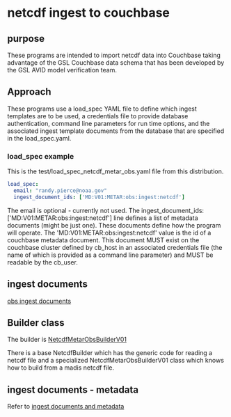 # netcdf ingest to couchbase

## purpose

These programs are intended to import netcdf data into Couchbase taking advantage of the GSL Couchbase data schema
that has been developed by the GSL AVID model verification team.

## Approach

These programs use a load_spec YAML file to define which ingest templates are to be used, a credentials file to provide database authentication, command line parameters for run time options, and the associated ingest template documents from the database that are specified in the load_spec.yaml.

### load_spec example

This is the test/load_spec_netcdf_metar_obs.yaml file from this distribution.

``` yaml
load_spec:
  email: "randy.pierce@noaa.gov"
  ingest_document_ids: ['MD:V01:METAR:obs:ingest:netcdf']
```

The email is optional - currently not used.
The ingest_document_ids: ['MD:V01:METAR:obs:ingest:netcdf'] line defines
a list of metadata documents (might be just one). These documents define how the program will operate.
The 'MD:V01:METAR:obs:ingest:netcdf' value is the id of a couchbase metadata document.
This document MUST exist on the couchbase cluster defined by cb_host in an associated credentials file (the name of which is provided as a command line parameter) and MUST be readable by the cb_user.

## ingest documents

[obs ingest documents](https://github.com/NOAA-GSL/VxIngest/blob/0edaa03be13d75812e19ecf295e952b46d255b8f/mats_metadata_and_indexes/metadata_files/ingest_stations_and_obs_netcdf.json)

## Builder class

The builder is [NetcdfMetarObsBuilderV01](https://github.com/NOAA-GSL/VxIngest/blob/8758f5e12ed0b20166961c201721e0f5098c5474/netcdf_to_cb/netcdf_builder.py#L354)

There is a base NetcdfBuilder which has the generic code for reading a netcdf file and a specialized NetcdfMetarObsBuilderV01 class which knows how to build from a madis netcdf file.

## ingest documents - metadata

Refer to [ingest documents and metadata](https://github.com/NOAA-GSL/VxIngest/blob/77b73babf031a19ba9623a7fed60de3583c9475b/mats_metadata_and_indexes/metadata_files/README.md#L11)

